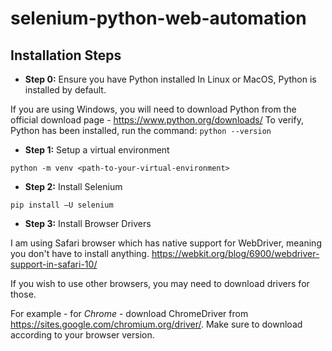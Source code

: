 # selenium-python-web-automation

## Installation Steps
- **Step 0:** Ensure you have Python installed
In Linux or MacOS, Python is installed by default. 

If you are using Windows, you will need to download Python from the official download page - https://www.python.org/downloads/
To verify, Python has been installed, run the command: `python --version`



- **Step 1:** Setup a virtual environment

`python -m venv <path-to-your-virtual-environment>`



- **Step 2:** Install Selenium

`pip install –U selenium`



- **Step 3:** Install Browser Drivers

I am using Safari browser which has native support for WebDriver, meaning you don't have to install anything.
https://webkit.org/blog/6900/webdriver-support-in-safari-10/


If you wish to use other browsers, you may need to download drivers for those. 

For example - for *Chrome* - download ChromeDriver from https://sites.google.com/chromium.org/driver/. Make sure to download according to your browser version.
